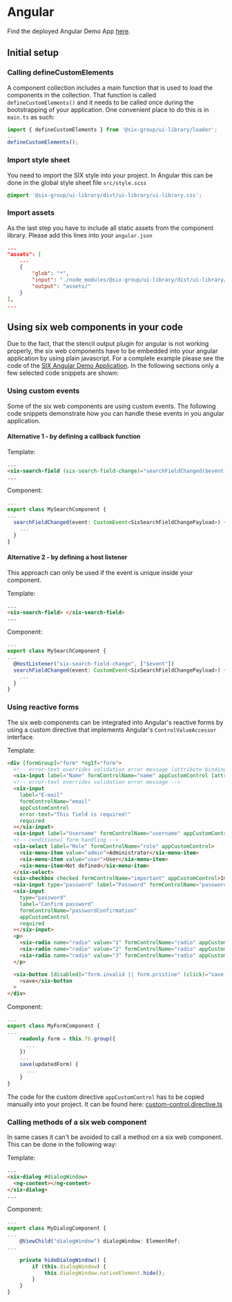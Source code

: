 # Angular

Find the deployed Angular Demo App [here](TODO).

## Initial setup

### Calling defineCustomElements

A component collection includes a main function that is used to load the components in the collection.
That function is called `defineCustomElements()` and it needs to be called once during the bootstrapping of your application.
One convenient place to do this is in `main.ts` as such:

```ts
import { defineCustomElements } from '@six-group/ui-library/loader';
...
defineCustomElements();
```

### Import style sheet

You need to import the SIX style into your project.
In Angular this can be done in the global style sheet file `src/style.scss`

```scss
@import '@six-group/ui-library/dist/ui-library/ui-library.css';
```

### Import assets

As the last step you have to include all static assets from the component library.
Please add this lines into your `angular.json`

```json
...
"assets": [
    ...
    {
        "glob": "*",
        "input": "./node_modules/@six-group/ui-library/dist/ui-library/assets",
        "output": "assets/"
    }
],
...
```

## Using six web components in your code

Due to the fact, that the stencil output plugin for angular is not working properly, the six web components
have to be embedded into your angular application by using plain javascript. For a complete example
please see the code of the [SIX Angular Demo Application](TODO).
In the following sections only a few selected code snippets are shown:

### Using custom events

Some of the six web components are using custom events. The following code snippets demonstrate how you can handle these events in you angular application.

#### Alternative 1 - by defining a callback function

Template:

```html
...
<six-search-field (six-search-field-change)="searchFieldChanged($event)"> </six-search-field>
...
```

Component:

```ts
...
export class MySearchComponent {
...
  searchFieldChanged(event: CustomEvent<SixSearchFieldChangePayload>) {
    ...
  }
}
```

#### Alternative 2 - by defining a host listener

This approach can only be used if the event is unique inside your component.

Template:

```html
...
<six-search-field> </six-search-field>
...
```

Component:

```ts
...
export class MySearchComponent {
...
  @HostListener("six-search-field-change", ["$event"])
  searchFieldChanged(event: CustomEvent<SixSearchFieldChangePayload>) {
    ...
  }
}
```

### Using reactive forms

The six web components can be integrated into Angular's reactive forms by using a custom directive that
implements Angular's `ControlValueAccessor` interface.

Template:

```html
<div [formGroup]="form" *ngIf="form">
  <!-- error-text overrides validation error message (attribute binding https://angular.io/guide/attribute-binding) -->
  <six-input label="Name" formControlName="name" appCustomControl [attr.error-text]="errorText" required></six-input>
  <!-- error-text overrides validation error message -->
  <six-input
    label="E-mail"
    formControlName="email"
    appCustomControl
    error-text="This field is required!"
    required
  ></six-input>
  <six-input label="Username" formControlName="username" appCustomControl></six-input>
  <!-- conditional form handling -->
  <six-select label="Role" formControlName="role" appCustomControl>
    <six-menu-item value="admin">Administrator</six-menu-item>
    <six-menu-item value="user">User</six-menu-item>
    <six-menu-item>Not defined</six-menu-item>
  </six-select>
  <six-checkbox checked formControlName="important" appCustomControl>Important</six-checkbox>
  <six-input type="password" label="Password" formControlName="password" appCustomControl required></six-input>
  <six-input
    type="password"
    label="Confirm password"
    formControlName="passwordConfirmation"
    appCustomControl
    required
  ></six-input>
  <p>
    <six-radio name="radio" value="1" formControlName="radio" appCustomControl>Option 1</six-radio>&nbsp;
    <six-radio name="radio" value="2" formControlName="radio" appCustomControl>Option 2</six-radio>&nbsp;
    <six-radio name="radio" value="3" formControlName="radio" appCustomControl>Option 3</six-radio>&nbsp;
  </p>

  <six-button [disabled]="form.invalid || form.pristine" (click)="save(form.getRawValue())" type="primary" submit
    >save</six-button
  >
</div>
```

Component:

```ts
...
export class MyFormComponent {
...
    readonly form = this.fb.group({
      ...
    })
    ...
    save(updatedForm) {
      ...
    }
}
```

The code for the custom directive `appCustomControl` has to be copied manually into your project. It can be found here:
[custom-control.directive.ts](TODO)

### Calling methods of a six web component

In same cases it can't be avoided to call a method on a six web component. This can be done in the following way:

Template:

```html
...
<six-dialog #dialogWindow>
  <ng-content></ng-content>
</six-dialog>
...
```

Component:

```ts
...
export class MyDialogComponent {
...
    @ViewChild("dialogWindow") dialogWindow: ElementRef;
...

    private hideDialogWindow() {
        if (this.dialogWindow) {
            this.dialogWindow.nativeElement.hide();
        }
    }
}
```
